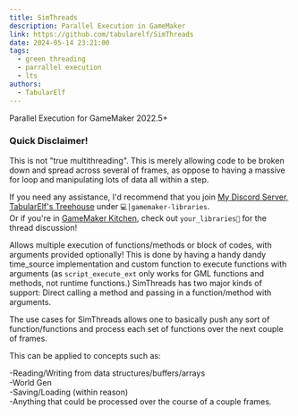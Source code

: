 ```yaml
---
title: SimThreads
description: Parallel Execution in GameMaker
link: https://github.com/tabularelf/SimThreads
date: 2024-05-14 23:21:00
tags:
  - green threading
  - parrallel execution
  - lts
authors:
  - TabularElf
---
```

Parallel Execution for GameMaker 2022.5+

### Quick Disclaimer!
This is not "true multithreading". This is merely allowing code to be broken down and spread across several of frames, as oppose to having a massive for loop and manipulating lots of data all within a step.

If you need any assistance, I'd recommend that you join [My Discord Server, TabularElf's Treehouse](https://discord.gg/ThW5exp6r4) under `💻│gamemaker-libraries`.<br>
Or if you're in [GameMaker Kitchen](https://discord.gg/8krYCqr), check out `your_libraries🧶` for the thread discussion!

Allows multiple execution of functions/methods or block of codes, with arguments provided optionally! This is done by having a handy dandy time_source implementation and custom function to execute functions with arguments (as `script_execute_ext` only works for GML functions and methods, not runtime functions.)
SimThreads has two major kinds of support: Direct calling a method and passing in a function/method with arguments.

The use cases for SimThreads allows one to basically push any sort of function/functions and process each set of functions over the next couple of frames.

This can be applied to concepts such as:

-Reading/Writing from data structures/buffers/arrays<br>
-World Gen<br>
-Saving/Loading (within reason)<br>
-Anything that could be processed over the course of a couple frames.<br>
